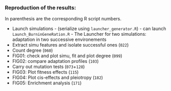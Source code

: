 ### Reproduction of the results:
In parenthesis are the corresponding R script numbers.
- Launch simulations - (serialize using `launcher_generator.R`) - can launch `Launch_BurninGeneRation.R` - The Launcher for two simulations: adaptation in two successive environements
- Extract simu features and isolate successful ones (`022`)
- Count degree (`060`)
- FIG01: check and plot simu, fit and plot degree (`099`)
- FIG02: compare adaptation profiles (`103`)
- Carry out mutation tests (`073`+`128`)
- FIG03: Plot fitness effects (`115`)
- FIG04: Plot cis-effects and pleiotropy (`182`)
- FIG05: Enrichment analysis (`171`)
